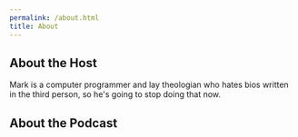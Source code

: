 ```yaml
---
permalink: /about.html
title: About
---
```

## About the Host

Mark is a computer programmer and lay theologian who hates bios written in the third person, so he's going to stop doing that now.

## About the Podcast